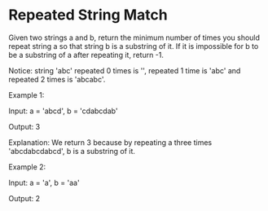 # Repeated String Match

Given two strings a and b, return the minimum number of times you should repeat string a so that string b is a substring of it. If it is impossible for b​​​​​​ to be a substring of a after repeating it, return -1.

Notice: string 'abc' repeated 0 times is '', repeated 1 time is 'abc' and repeated 2 times is 'abcabc'.

Example 1:

Input: a = 'abcd', b = 'cdabcdab'

Output: 3

Explanation: We return 3 because by repeating a three times 'abcdabcdabcd', b is a substring of it.

Example 2:

Input: a = 'a', b = 'aa'

Output: 2